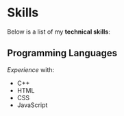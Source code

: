 # Skills

Below is a list of my **technical skills**:

## Programming Languages

*Experience* with:
- C++
- HTML
- CSS
- JavaScript
